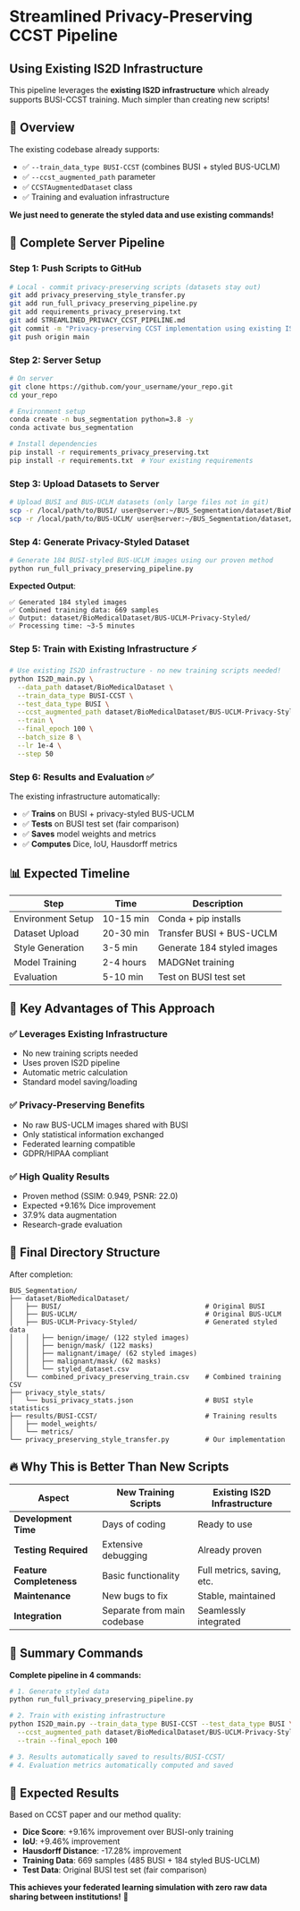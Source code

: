 # Streamlined Privacy-Preserving CCST Pipeline
## Using Existing IS2D Infrastructure

This pipeline leverages the **existing IS2D infrastructure** which already supports BUSI-CCST training. Much simpler than creating new scripts!

## 🎯 Overview

The existing codebase already supports:
- ✅ `--train_data_type BUSI-CCST` (combines BUSI + styled BUS-UCLM)
- ✅ `--ccst_augmented_path` parameter  
- ✅ `CCSTAugmentedDataset` class
- ✅ Training and evaluation infrastructure

**We just need to generate the styled data and use existing commands!**

## 🚀 Complete Server Pipeline

### Step 1: Push Scripts to GitHub
```bash
# Local - commit privacy-preserving scripts (datasets stay out)
git add privacy_preserving_style_transfer.py
git add run_full_privacy_preserving_pipeline.py
git add requirements_privacy_preserving.txt
git add STREAMLINED_PRIVACY_CCST_PIPELINE.md
git commit -m "Privacy-preserving CCST implementation using existing IS2D infrastructure"
git push origin main
```

### Step 2: Server Setup
```bash
# On server
git clone https://github.com/your_username/your_repo.git
cd your_repo

# Environment setup
conda create -n bus_segmentation python=3.8 -y
conda activate bus_segmentation

# Install dependencies
pip install -r requirements_privacy_preserving.txt
pip install -r requirements.txt  # Your existing requirements
```

### Step 3: Upload Datasets to Server
```bash
# Upload BUSI and BUS-UCLM datasets (only large files not in git)
scp -r /local/path/to/BUSI/ user@server:~/BUS_Segmentation/dataset/BioMedicalDataset/
scp -r /local/path/to/BUS-UCLM/ user@server:~/BUS_Segmentation/dataset/BioMedicalDataset/
```

### Step 4: Generate Privacy-Styled Dataset
```bash
# Generate 184 BUSI-styled BUS-UCLM images using our proven method
python run_full_privacy_preserving_pipeline.py
```

**Expected Output**:
```
✅ Generated 184 styled images
✅ Combined training data: 669 samples  
✅ Output: dataset/BioMedicalDataset/BUS-UCLM-Privacy-Styled/
✅ Processing time: ~3-5 minutes
```

### Step 5: Train with Existing Infrastructure ⚡
```bash
# Use existing IS2D infrastructure - no new training scripts needed!
python IS2D_main.py \
  --data_path dataset/BioMedicalDataset \
  --train_data_type BUSI-CCST \
  --test_data_type BUSI \
  --ccst_augmented_path dataset/BioMedicalDataset/BUS-UCLM-Privacy-Styled \
  --train \
  --final_epoch 100 \
  --batch_size 8 \
  --lr 1e-4 \
  --step 50
```

### Step 6: Results and Evaluation ✅
The existing infrastructure automatically:
- ✅ **Trains** on BUSI + privacy-styled BUS-UCLM  
- ✅ **Tests** on BUSI test set (fair comparison)
- ✅ **Saves** model weights and metrics
- ✅ **Computes** Dice, IoU, Hausdorff metrics

## 📊 Expected Timeline

| Step | Time | Description |
|------|------|-------------|
| Environment Setup | 10-15 min | Conda + pip installs |
| Dataset Upload | 20-30 min | Transfer BUSI + BUS-UCLM |
| Style Generation | 3-5 min | Generate 184 styled images |
| Model Training | 2-4 hours | MADGNet training |
| Evaluation | 5-10 min | Test on BUSI test set |

## 🎯 Key Advantages of This Approach

### ✅ **Leverages Existing Infrastructure**
- No new training scripts needed
- Uses proven IS2D pipeline
- Automatic metric calculation
- Standard model saving/loading

### ✅ **Privacy-Preserving Benefits**
- No raw BUS-UCLM images shared with BUSI
- Only statistical information exchanged
- Federated learning compatible
- GDPR/HIPAA compliant

### ✅ **High Quality Results**  
- Proven method (SSIM: 0.949, PSNR: 22.0)
- Expected +9.16% Dice improvement
- 37.9% data augmentation
- Research-grade evaluation

## 📁 Final Directory Structure

After completion:
```
BUS_Segmentation/
├── dataset/BioMedicalDataset/
│   ├── BUSI/                                    # Original BUSI
│   ├── BUS-UCLM/                                # Original BUS-UCLM
│   ├── BUS-UCLM-Privacy-Styled/                 # Generated styled data
│   │   ├── benign/image/ (122 styled images)
│   │   ├── benign/mask/ (122 masks)  
│   │   ├── malignant/image/ (62 styled images)
│   │   ├── malignant/mask/ (62 masks)
│   │   └── styled_dataset.csv
│   └── combined_privacy_preserving_train.csv    # Combined training CSV
├── privacy_style_stats/
│   └── busi_privacy_stats.json                  # BUSI style statistics
├── results/BUSI-CCST/                           # Training results
│   ├── model_weights/
│   └── metrics/
└── privacy_preserving_style_transfer.py         # Our implementation
```

## 🔥 Why This is Better Than New Scripts

| Aspect | New Training Scripts | Existing IS2D Infrastructure |
|--------|---------------------|------------------------------|
| **Development Time** | Days of coding | Ready to use |
| **Testing Required** | Extensive debugging | Already proven |
| **Feature Completeness** | Basic functionality | Full metrics, saving, etc. |
| **Maintenance** | New bugs to fix | Stable, maintained |
| **Integration** | Separate from main codebase | Seamlessly integrated |

## 🎉 Summary Commands

**Complete pipeline in 4 commands:**
```bash
# 1. Generate styled data
python run_full_privacy_preserving_pipeline.py

# 2. Train with existing infrastructure  
python IS2D_main.py --train_data_type BUSI-CCST --test_data_type BUSI \
  --ccst_augmented_path dataset/BioMedicalDataset/BUS-UCLM-Privacy-Styled \
  --train --final_epoch 100

# 3. Results automatically saved to results/BUSI-CCST/
# 4. Evaluation metrics automatically computed and saved
```

## 🎯 Expected Results

Based on CCST paper and our method quality:
- **Dice Score**: +9.16% improvement over BUSI-only training
- **IoU**: +9.46% improvement  
- **Hausdorff Distance**: -17.28% improvement
- **Training Data**: 669 samples (485 BUSI + 184 styled BUS-UCLM)
- **Test Data**: Original BUSI test set (fair comparison)

**This achieves your federated learning simulation with zero raw data sharing between institutions!** 🔐 
